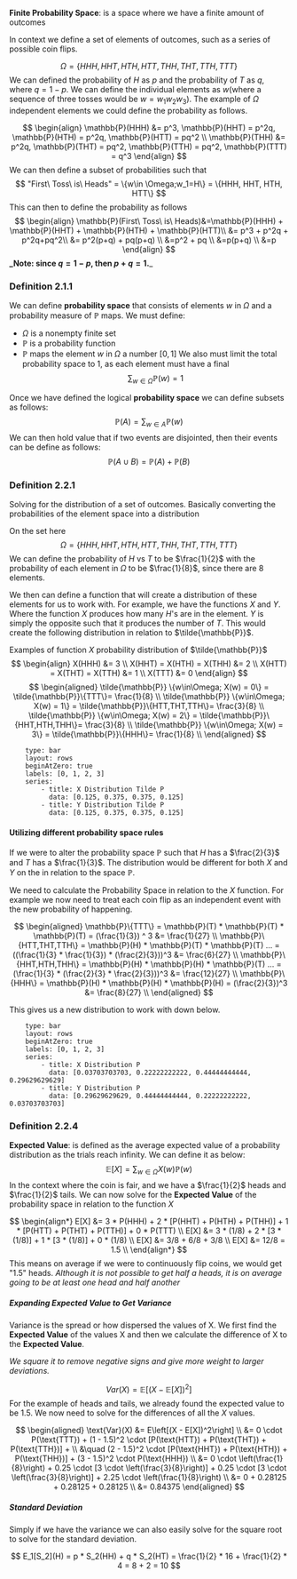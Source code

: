 **Finite Probability Space**: is a space where we have a finite amount of outcomes

In context we define a set of elements of outcomes, such as a series of possible coin flips. 

$$
\Omega = \{HHH,HHT,HTH,HTT,THH,THT,TTH,TTT\}
$$
We can defined the probability of $H$ as $p$ and the probability of $T$ as $q$, where $q = 1 - p$. We can define the individual elements as $w$(where a sequence of three tosses would be $w = w_1w_2w_3$). The example of $\Omega$ independent elements we could define the probability as follows.

$$
\begin{align}
\mathbb{P}(HHH) &= p^3, \mathbb{P}(HHT) = p^2q, \mathbb{P}(HTH) = p^2q, \mathbb{P}(HTT) = pq^2 \\
\mathbb{P}(THH) &= p^2q, \mathbb{P}(THT) = pq^2, \mathbb{P}(TTH) = pq^2, \mathbb{P}(TTT) = q^3
\end{align}
$$
We can then define a subset of probabilities such that 
$$
"First\ Toss\ is\ Heads" = \{w\in \Omega;w_1=H\} = \{HHH, HHT, HTH, HTT\}
$$
This can then to define the probability as follows
$$
\begin{align}
\mathbb{P}(First\ Toss\ is\ Heads)&=\mathbb{P}(HHH) + \mathbb{P}(HHT) + \mathbb{P}(HTH) + \mathbb{P}(HTT)\\ &= p^3 + p^2q + p^2q+pq^2\\ &= p^2(p+q) + pq(p+q) \\
&=p^2 + pq \\
&=p(p+q) \\
&=p
\end{align}
$$
**_Note: since $q = 1 - p$, then $p+q = 1$.**_

### Definition 2.1.1
We can define **probability space** that consists of elements $w$ in $\Omega$ and a probability measure of $\mathbb{P}$ maps. 
We must define:
* $\Omega$ is a nonempty finite set
* $\mathbb{P}$ is a probability function
* $\mathbb{P}$ maps the element $w$ in $\Omega$ a number $[0, 1]$ 
We also must limit the total probability space to 1, as each element must have a final 
$$\sum_{w\in\Omega}\mathbb{P}(w) = 1$$


Once we have defined the logical **probability space** we can define subsets as follows:
$$
\mathbb{P}(A) = \sum_{w\in A}\mathbb{P}(w)
$$
We can then hold value that if two events are disjointed, then their events can be define as follows:
$$
\mathbb{P}(A \cup B) = \mathbb{P}(A) + \mathbb{P}(B)
$$
### Definition 2.2.1
Solving for the distribution of a set of outcomes. Basically converting the probabilities of the element space into a distribution

On the set here
$$
\Omega = \{HHH, HHT,HTH,HTT,THH,THT,TTH,TTT\}
$$
We can define the probability of $H$ vs $T$ to be $\frac{1}{2}$ with the probability of each element in $\Omega$ to be $\frac{1}{8}$, since there are 8 elements.

We then can define a function that will create a distribution of these elements for us to work with. For example, we have the functions $X$ and $Y$. Where the function $X$ produces how many 
$H$'s are in the element. $Y$ is simply the opposite such that it produces the number of $T$. This would create the following distribution in relation to $\tilde{\mathbb{P}}$. 

Examples of function $X$ probability distribution of $\tilde{\mathbb{P}}$
$$
\begin{align}
X(HHH) &= 3 \\
X(HHT) = X(HTH) = X(THH) &= 2 \\
X(HTT) = X(THT) = X(TTH) &= 1 \\
X(TTT) &= 0
\end{align}
$$
$$
\begin{aligned}
\tilde{\mathbb{P}} \{w\in\Omega; X(w) = 0\} = \tilde{\mathbb{P}}\{TTT\}= \frac{1}{8} \\
\tilde{\mathbb{P}} \{w\in\Omega; X(w) = 1\} = \tilde{\mathbb{P}}\{HTT,THT,TTH\}= \frac{3}{8} \\
\tilde{\mathbb{P}} \{w\in\Omega; X(w) = 2\} = \tilde{\mathbb{P}}\{HHT,HTH,THH\}= \frac{3}{8} \\
\tilde{\mathbb{P}} \{w\in\Omega; X(w) = 3\} = \tilde{\mathbb{P}}\{HHH\}= \frac{1}{8} \\
\end{aligned}
$$

```chart
    type: bar
    layout: rows
    beginAtZero: true
    labels: [0, 1, 2, 3]
    series:
        - title: X Distribution Tilde P
          data: [0.125, 0.375, 0.375, 0.125]
        - title: Y Distribution Tilde P
          data: [0.125, 0.375, 0.375, 0.125]
```

#### Utilizing different probability space rules

If we were to alter the probability space $\mathbb{P}$ such that $H$ has a $\frac{2}{3}$ and $T$ has a $\frac{1}{3}$. The distribution would be different for both $X$ and $Y$ on the in relation to the space $\mathbb{P}$. 

We need to calculate the Probability Space in relation to the $X$ function. For example we now need to treat each coin flip as an independent event with the new probability of happening.

$$
\begin{aligned}
\mathbb{P}\{TTT\} = \mathbb{P}(T) * \mathbb{P}(T) * \mathbb{P}(T) = (\frac{1}{3}) ^ 3 &= \frac{1}{27} \\ 
\mathbb{P}\{HTT,THT,TTH\} = \mathbb{P}(H) * \mathbb{P}(T) * \mathbb{P}(T) ... = ((\frac{1}{3} * \frac{1}{3}) * (\frac{2}{3}))^3 &= \frac{6}{27} \\ 
\mathbb{P}\{HHT,HTH,THH\} = \mathbb{P}(H) * \mathbb{P}(H) * \mathbb{P}(T) ... = (\frac{1}{3} * (\frac{2}{3} * \frac{2}{3}))^3 &= \frac{12}{27} \\ 
\mathbb{P}\{HHH\} = \mathbb{P}(H) * \mathbb{P}(H) * \mathbb{P}(H) = (\frac{2}{3})^3 &= \frac{8}{27} \\ 
\end{aligned}
$$

This gives us a new distribution to work with down below.

```chart
    type: bar
    layout: rows
    beginAtZero: true
    labels: [0, 1, 2, 3]
    series:
        - title: X Distribution P
          data: [0.03703703703, 0.22222222222, 0.44444444444, 0.29629629629]
        - title: Y Distribution P
          data: [0.29629629629, 0.44444444444, 0.22222222222, 0.03703703703]
```

### Definition 2.2.4
**Expected Value**: is defined as the average expected value of a probability distribution as the trials reach infinity. We can define it as below:
$$
\mathbb{E}[X] = \sum_{w\in\Omega}X(w)\mathbb{P}(w)
$$
In the context where the coin is fair, and we have a $\frac{1}{2}$ heads and $\frac{1}{2}$ tails. We can now solve for the **Expected Value** of the probability space in relation to the function $X$

$$
\begin{align*}
    E[X] &= 3 * P(HHH) + 2 * [P(HHT) + P(HTH) + P(THH)] + 1 * [P(HTT) + P(THT) + P(TTH)] + 0 * P(TTT) \\
    E[X] &= 3 * (1/8) + 2 * [3 * (1/8)] + 1 * [3 * (1/8)] + 0 * (1/8) \\
    E[X] &= 3/8 + 6/8 + 3/8 \\
    E[X] &= 12/8 = 1.5 \\
\end{align*}
$$
This means on average if we were to continuously flip coins, we would get "1.5" heads.
_Although it is not possible to get half a heads, it is on average going to be at least one head and half another_

##### Expanding Expected Value to Get Variance
Variance is the spread or how dispersed the values of X. We first find the **Expected Value** of the values X and then we calculate the difference of X to the **Expected Value**.

_We square it to remove negative signs and give more weight to larger deviations._

$$
Var(X) = \mathbb{E}[(X-\mathbb{E}[X])^2]
$$
For the example of heads and tails, we already found the expected value to be $1.5$. We now need to solve for the differences of all the $X$ values.

$$
\begin{aligned}
\text{Var}(X) &= E\left[(X - E[X])^2\right] \\
&= 0 \cdot P(\text{TTT}) + (1 - 1.5)^2 \cdot [P(\text{HTT}) + P(\text{THT}) + P(\text{TTH})] + \\
&\quad (2 - 1.5)^2 \cdot [P(\text{HHT}) + P(\text{HTH}) + P(\text{THH})] + (3 - 1.5)^2 \cdot P(\text{HHH}) \\
&= 0 \cdot \left(\frac{1}{8}\right) + 0.25 \cdot [3 \cdot \left(\frac{3}{8}\right)] + 0.25 \cdot [3 \cdot \left(\frac{3}{8}\right)] + 2.25 \cdot \left(\frac{1}{8}\right) \\
&= 0 + 0.28125 + 0.28125 + 0.28125 \\
&= 0.84375
\end{aligned}
$$
##### Standard Deviation
Simply if we have the variance we can also easily solve for the square root to solve for the standard deviation. 

$$
E_1[S_2](H) = p * S_2(HH) + q * S_2(HT) = \frac{1}{2} * 16 + \frac{1}{2} * 4 = 8 + 2 = 10
$$

